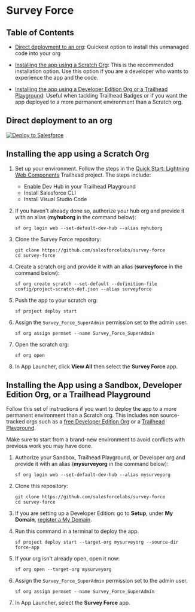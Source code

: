 # Survey Force

## Table of Contents

- [Direct deployment to an org](#direct-deployment-to-an-org): Quickest option to install this unmanaged code into your org

- [Installing the app using a Scratch Org](#installing-the-app-using-a-scratch-org): This is the recommended installation option. Use this option if you are a developer who wants to experience the app and the code.

- [Installing the app using a Developer Edition Org or a Trailhead Playground](#installing-the-app-using-a-developer-edition-org-or-a-trailhead-playground): Useful when tackling Trailhead Badges or if you want the app deployed to a more permanent environment than a Scratch org.

## Direct deployment to an org

<a href="https://githubsfdeploy.herokuapp.com?owner=SalesforceLabs&repo=survey-force&ref=main">
  <img alt="Deploy to Salesforce"
       src="https://raw.githubusercontent.com/afawcett/githubsfdeploy/master/deploy.png">
</a>

## Installing the app using a Scratch Org

1. Set up your environment. Follow the steps in the [Quick Start: Lightning Web Components](https://trailhead.salesforce.com/content/learn/projects/quick-start-lightning-web-components/) Trailhead project. The steps include:

   - Enable Dev Hub in your Trailhead Playground
   - Install Salesforce CLI
   - Install Visual Studio Code

2. If you haven't already done so, authorize your hub org and provide it with an alias (**myhuborg** in the command below):

   ```
   sf org login web --set-default-dev-hub --alias myhuborg
   ```

3. Clone the Survey Force repository:

   ```
   git clone https://github.com/salesforcelabs/survey-force
   cd survey-force
   ```

4. Create a scratch org and provide it with an alias (**surveyforce** in the command below):

   ```
   sf org create scratch --set-default --definition-file config/project-scratch-def.json --alias surveyforce
   ```

5. Push the app to your scratch org:

   ```
   sf project deploy start
   ```

6. Assign the `Survey_Force_SuperAdmin` permission set to the admin user.

   ```
   sf org assign permset --name Survey_Force_SuperAdmin
   ```

7. Open the scratch org:

   ```
   sf org open
   ```

8. In App Launcher, click **View All** then select the **Survey Force** app.

## Installing the App using a Sandbox, Developer Edition Org, or a Trailhead Playground

Follow this set of instructions if you want to deploy the app to a more permanent environment than a Scratch org.
This includes non source-tracked orgs such as a [free Developer Edition Org](https://developer.salesforce.com/signup) or a [Trailhead Playground](https://trailhead.salesforce.com/).

Make sure to start from a brand-new environment to avoid conflicts with previous work you may have done.

1. Authorize your Sandbox, Trailhead Playground, or Developer org and provide it with an alias (**mysurveyorg** in the command below):

   ```
   sf org login web --set-default-dev-hub --alias mysurveyorg
   ```

1. Clone this repository:

   ```
   git clone https://github.com/salesforcelabs/survey-force
   cd survey-force
   ```

1. If you are setting up a Developer Edition: go to **Setup**, under **My Domain**, [register a My Domain](https://help.salesforce.com/articleView?id=domain_name_setup.htm&type=5).

1. Run this command in a terminal to deploy the app.

   ```
   sf project deploy start --target-org mysurveyorg --source-dir force-app
   ```

1. If your org isn't already open, open it now:

   ```
   sf org open --target-org mysurveyorg
   ```

1. Assign the `Survey_Force_SuperAdmin` permission set to the admin user.

   ```
   sf org assign permset --name Survey_Force_SuperAdmin
   ```

1. In App Launcher, select the **Survey Force** app.

